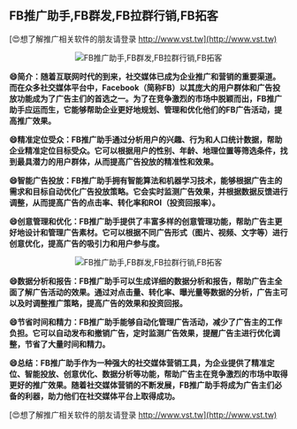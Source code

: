 ## **FB推广助手,FB群发,FB拉群行销,FB拓客**

[😍想了解推广相关软件的朋友请登录 http://www.vst.tw](http://www.vst.tw)

 <center><img src="https://vst.tw/MP4/tuiguang/png/5.png" alt="FB推广助手,FB群发,FB拉群行销,FB拓客"></center>

**😄简介：随着互联网时代的到来，社交媒体已成为企业推广和营销的重要渠道。而在众多社交媒体平台中，Facebook（简称FB）以其庞大的用户群体和广告投放功能成为了广告主们的首选之一。为了在竞争激烈的市场中脱颖而出，FB推广助手应运而生，它能够帮助企业更好地规划、管理和优化他们的FB广告活动，提高推广效果。**

**😄精准定位受众：FB推广助手通过分析用户的兴趣、行为和人口统计数据，帮助企业精准定位目标受众。它可以根据用户的性别、年龄、地理位置等筛选条件，找到最具潜力的用户群体，从而提高广告投放的精准性和效果。**

**😄智能广告投放：FB推广助手拥有智能算法和机器学习技术，能够根据广告主的需求和目标自动优化广告投放策略。它会实时监测广告效果，并根据数据反馈进行调整，从而提高广告的点击率、转化率和ROI（投资回报率）。**

**😄创意管理和优化：FB推广助手提供了丰富多样的创意管理功能，帮助广告主更好地设计和管理广告素材。它可以根据不同广告形式（图片、视频、文字等）进行创意优化，提高广告的吸引力和用户参与度。**

 <center><img src="https://vst.tw/MP4/tuiguang/png/1.png" alt="FB推广助手,FB群发,FB拉群行销,FB拓客"></center>

**😄数据分析和报告：FB推广助手可以生成详细的数据分析和报告，帮助广告主全面了解广告活动的效果。通过对点击量、转化率、曝光量等数据的分析，广告主可以及时调整推广策略，提高广告的效果和投资回报。**

**😄节省时间和精力：FB推广助手能够自动化管理广告活动，减少了广告主的工作负担。它可以自动发布和撤销广告，定时监测广告效果，提醒广告主进行优化调整，节省了大量时间和精力。**

**😄总结：FB推广助手作为一种强大的社交媒体营销工具，为企业提供了精准定位、智能投放、创意优化、数据分析等功能，帮助广告主在竞争激烈的市场中取得更好的推广效果。随着社交媒体营销的不断发展，FB推广助手将成为广告主们必备的利器，助力他们在社交媒体平台上取得成功。**

[😍想了解推广相关软件的朋友请登录 http://www.vst.tw](http://www.vst.tw)




